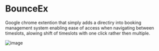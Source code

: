 # BounceEx
 Google chrome extention that simply adds a directiry into booking management system enabling ease of access when navigating between timeslots, alowing shift of timeslots with one click rather then multiple.
 
 ![image](https://user-images.githubusercontent.com/81089431/202331262-c6c1e446-8dcf-4238-9bb7-2ed231c7382a.png)



